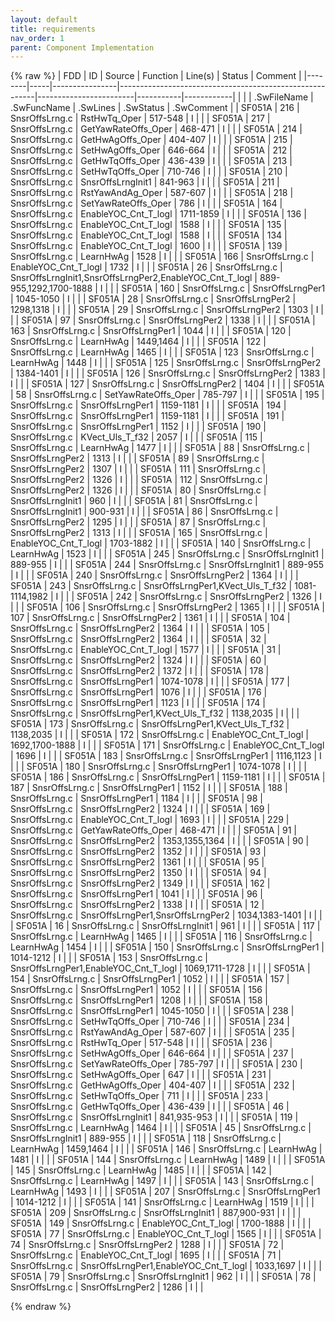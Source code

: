 ```yaml
---
layout: default
title: requirements
nav_order: 1
parent: Component Implementation
---
```

{% raw %}
| FDD    | ID  | Source         | Function                                                | Line(s)                | Status    | Comment    |
|--------|-----|----------------|---------------------------------------------------------|------------------------|-----------|------------|
|        |     | .SwFileName    | .SwFuncName                                             | .SwLines               | .SwStatus | .SwComment |
| SF051A | 216 | SnsrOffsLrng.c | RstHwTq_Oper                                            | 517-548                | I         |            |
| SF051A | 217 | SnsrOffsLrng.c | GetYawRateOffs_Oper                                     | 468-471                | I         |            |
| SF051A | 214 | SnsrOffsLrng.c | GetHwAgOffs_Oper                                        | 404-407                | I         |            |
| SF051A | 215 | SnsrOffsLrng.c | SetHwAgOffs_Oper                                        | 646-664                | I         |            |
| SF051A | 212 | SnsrOffsLrng.c | GetHwTqOffs_Oper                                        | 436-439                | I         |            |
| SF051A | 213 | SnsrOffsLrng.c | SetHwTqOffs_Oper                                        | 710-746                | I         |            |
| SF051A | 210 | SnsrOffsLrng.c | SnsrOffsLrngInit1                                       | 841-963                | I         |            |
| SF051A | 211 | SnsrOffsLrng.c | RstYawAndAg_Oper                                        | 587-607                | I         |            |
| SF051A | 218 | SnsrOffsLrng.c | SetYawRateOffs_Oper                                     | 786                    | I         |            |
| SF051A | 164 | SnsrOffsLrng.c | EnableYOC_Cnt_T_logl                                    | 1711-1859              | I         |            |
| SF051A | 136 | SnsrOffsLrng.c | EnableYOC_Cnt_T_logl                                    | 1588                   | I         |            |
| SF051A | 135 | SnsrOffsLrng.c | EnableYOC_Cnt_T_logl                                    | 1588                   | I         |            |
| SF051A | 134 | SnsrOffsLrng.c | EnableYOC_Cnt_T_logl                                    | 1600                   | I         |            |
| SF051A | 139 | SnsrOffsLrng.c | LearnHwAg                                               | 1528                   | I         |            |
| SF051A | 166 | SnsrOffsLrng.c | EnableYOC_Cnt_T_logl                                    | 1732                   | I         |            |
| SF051A | 26  | SnsrOffsLrng.c | SnsrOffsLrngInit1,SnsrOffsLrngPer2,EnableYOC_Cnt_T_logl | 889-955,1292,1700-1888 | I         |            |
| SF051A | 160 | SnsrOffsLrng.c | SnsrOffsLrngPer1                                        | 1045-1050              | I         |            |
| SF051A | 28  | SnsrOffsLrng.c | SnsrOffsLrngPer2                                        | 1298,1318              | I         |            |
| SF051A | 29  | SnsrOffsLrng.c | SnsrOffsLrngPer2                                        | 1303                   | I         |            |
| SF051A | 97  | SnsrOffsLrng.c | SnsrOffsLrngPer2                                        | 1338                   | I         |            |
| SF051A | 163 | SnsrOffsLrng.c | SnsrOffsLrngPer1                                        | 1044                   | I         |            |
| SF051A | 120 | SnsrOffsLrng.c | LearnHwAg                                               | 1449,1464              | I         |            |
| SF051A | 122 | SnsrOffsLrng.c | LearnHwAg                                               | 1465                   | I         |            |
| SF051A | 123 | SnsrOffsLrng.c | LearnHwAg                                               | 1448                   | I         |            |
| SF051A | 125 | SnsrOffsLrng.c | SnsrOffsLrngPer2                                        | 1384-1401              | I         |            |
| SF051A | 126 | SnsrOffsLrng.c | SnsrOffsLrngPer2                                        | 1383                   | I         |            |
| SF051A | 127 | SnsrOffsLrng.c | SnsrOffsLrngPer2                                        | 1404                   | I         |            |
| SF051A | 58  | SnsrOffsLrng.c | SetYawRateOffs_Oper                                     | 785-797                | I         |            |
| SF051A | 195 | SnsrOffsLrng.c | SnsrOffsLrngPer1                                        | 1159-1181              | I         |            |
| SF051A | 194 | SnsrOffsLrng.c | SnsrOffsLrngPer1                                        | 1159-1181              | I         |            |
| SF051A | 191 | SnsrOffsLrng.c | SnsrOffsLrngPer1                                        | 1152                   | I         |            |
| SF051A | 190 | SnsrOffsLrng.c | KVect_Uls_T_f32                                         | 2057                   | I         |            |
| SF051A | 115 | SnsrOffsLrng.c | LearnHwAg                                               | 1477                   | I         |            |
| SF051A | 88  | SnsrOffsLrng.c | SnsrOffsLrngPer2                                        | 1313                   | I         |            |
| SF051A | 89  | SnsrOffsLrng.c | SnsrOffsLrngPer2                                        | 1307                   | I         |            |
| SF051A | 111 | SnsrOffsLrng.c | SnsrOffsLrngPer2                                        | 1326                   | I         |            |
| SF051A | 112 | SnsrOffsLrng.c | SnsrOffsLrngPer2                                        | 1326                   | I         |            |
| SF051A | 80  | SnsrOffsLrng.c | SnsrOffsLrngInit1                                       | 960                    | I         |            |
| SF051A | 81  | SnsrOffsLrng.c | SnsrOffsLrngInit1                                       | 900-931                | I         |            |
| SF051A | 86  | SnsrOffsLrng.c | SnsrOffsLrngPer2                                        | 1295                   | I         |            |
| SF051A | 87  | SnsrOffsLrng.c | SnsrOffsLrngPer2                                        | 1313                   | I         |            |
| SF051A | 165 | SnsrOffsLrng.c | EnableYOC_Cnt_T_logl                                    | 1703-1882              | I         |            |
| SF051A | 140 | SnsrOffsLrng.c | LearnHwAg                                               | 1523                   | I         |            |
| SF051A | 245 | SnsrOffsLrng.c | SnsrOffsLrngInit1                                       | 889-955                | I         |            |
| SF051A | 244 | SnsrOffsLrng.c | SnsrOffsLrngInit1                                       | 889-955                | I         |            |
| SF051A | 240 | SnsrOffsLrng.c | SnsrOffsLrngPer2                                        | 1364                   | I         |            |
| SF051A | 243 | SnsrOffsLrng.c | SnsrOffsLrngPer1,KVect_Uls_T_f32                        | 1081-1114,1982         | I         |            |
| SF051A | 242 | SnsrOffsLrng.c | SnsrOffsLrngPer2                                        | 1326                   | I         |            |
| SF051A | 106 | SnsrOffsLrng.c | SnsrOffsLrngPer2                                        | 1365                   | I         |            |
| SF051A | 107 | SnsrOffsLrng.c | SnsrOffsLrngPer2                                        | 1361                   | I         |            |
| SF051A | 104 | SnsrOffsLrng.c | SnsrOffsLrngPer2                                        | 1364                   | I         |            |
| SF051A | 105 | SnsrOffsLrng.c | SnsrOffsLrngPer2                                        | 1364                   | I         |            |
| SF051A | 32  | SnsrOffsLrng.c | EnableYOC_Cnt_T_logl                                    | 1577                   | I         |            |
| SF051A | 31  | SnsrOffsLrng.c | SnsrOffsLrngPer2                                        | 1324                   | I         |            |
| SF051A | 60  | SnsrOffsLrng.c | SnsrOffsLrngPer2                                        | 1372                   | I         |            |
| SF051A | 178 | SnsrOffsLrng.c | SnsrOffsLrngPer1                                        | 1074-1078              | I         |            |
| SF051A | 177 | SnsrOffsLrng.c | SnsrOffsLrngPer1                                        | 1076                   | I         |            |
| SF051A | 176 | SnsrOffsLrng.c | SnsrOffsLrngPer1                                        | 1123                   | I         |            |
| SF051A | 174 | SnsrOffsLrng.c | SnsrOffsLrngPer1,KVect_Uls_T_f32                        | 1138,2035              | I         |            |
| SF051A | 173 | SnsrOffsLrng.c | SnsrOffsLrngPer1,KVect_Uls_T_f32                        | 1138,2035              | I         |            |
| SF051A | 172 | SnsrOffsLrng.c | EnableYOC_Cnt_T_logl                                    | 1692,1700-1888         | I         |            |
| SF051A | 171 | SnsrOffsLrng.c | EnableYOC_Cnt_T_logl                                    | 1696                   | I         |            |
| SF051A | 183 | SnsrOffsLrng.c | SnsrOffsLrngPer1                                        | 1116,1123              | I         |            |
| SF051A | 180 | SnsrOffsLrng.c | SnsrOffsLrngPer1                                        | 1074-1078              | I         |            |
| SF051A | 186 | SnsrOffsLrng.c | SnsrOffsLrngPer1                                        | 1159-1181              | I         |            |
| SF051A | 187 | SnsrOffsLrng.c | SnsrOffsLrngPer1                                        | 1152                   | I         |            |
| SF051A | 188 | SnsrOffsLrng.c | SnsrOffsLrngPer1                                        | 1184                   | I         |            |
| SF051A | 98  | SnsrOffsLrng.c | SnsrOffsLrngPer2                                        | 1324                   | I         |            |
| SF051A | 169 | SnsrOffsLrng.c | EnableYOC_Cnt_T_logl                                    | 1693                   | I         |            |
| SF051A | 229 | SnsrOffsLrng.c | GetYawRateOffs_Oper                                     | 468-471                | I         |            |
| SF051A | 91  | SnsrOffsLrng.c | SnsrOffsLrngPer2                                        | 1353,1355,1364         | I         |            |
| SF051A | 90  | SnsrOffsLrng.c | SnsrOffsLrngPer2                                        | 1352                   | I         |            |
| SF051A | 93  | SnsrOffsLrng.c | SnsrOffsLrngPer2                                        | 1361                   | I         |            |
| SF051A | 95  | SnsrOffsLrng.c | SnsrOffsLrngPer2                                        | 1350                   | I         |            |
| SF051A | 94  | SnsrOffsLrng.c | SnsrOffsLrngPer2                                        | 1349                   | I         |            |
| SF051A | 162 | SnsrOffsLrng.c | SnsrOffsLrngPer1                                        | 1041                   | I         |            |
| SF051A | 96  | SnsrOffsLrng.c | SnsrOffsLrngPer2                                        | 1338                   | I         |            |
| SF051A | 12  | SnsrOffsLrng.c | SnsrOffsLrngPer1,SnsrOffsLrngPer2                       | 1034,1383-1401         | I         |            |
| SF051A | 16  | SnsrOffsLrng.c | SnsrOffsLrngInit1                                       | 961                    | I         |            |
| SF051A | 117 | SnsrOffsLrng.c | LearnHwAg                                               | 1465                   | I         |            |
| SF051A | 116 | SnsrOffsLrng.c | LearnHwAg                                               | 1454                   | I         |            |
| SF051A | 150 | SnsrOffsLrng.c | SnsrOffsLrngPer1                                        | 1014-1212              | I         |            |
| SF051A | 153 | SnsrOffsLrng.c | SnsrOffsLrngPer1,EnableYOC_Cnt_T_logl                   | 1069,1711-1728         | I         |            |
| SF051A | 154 | SnsrOffsLrng.c | SnsrOffsLrngPer1                                        | 1052                   | I         |            |
| SF051A | 157 | SnsrOffsLrng.c | SnsrOffsLrngPer1                                        | 1052                   | I         |            |
| SF051A | 156 | SnsrOffsLrng.c | SnsrOffsLrngPer1                                        | 1208                   | I         |            |
| SF051A | 158 | SnsrOffsLrng.c | SnsrOffsLrngPer1                                        | 1045-1050              | I         |            |
| SF051A | 238 | SnsrOffsLrng.c | SetHwTqOffs_Oper                                        | 710-746                | I         |            |
| SF051A | 234 | SnsrOffsLrng.c | RstYawAndAg_Oper                                        | 587-607                | I         |            |
| SF051A | 235 | SnsrOffsLrng.c | RstHwTq_Oper                                            | 517-548                | I         |            |
| SF051A | 236 | SnsrOffsLrng.c | SetHwAgOffs_Oper                                        | 646-664                | I         |            |
| SF051A | 237 | SnsrOffsLrng.c | SetYawRateOffs_Oper                                     | 785-797                | I         |            |
| SF051A | 230 | SnsrOffsLrng.c | SetHwAgOffs_Oper                                        | 647                    | I         |            |
| SF051A | 231 | SnsrOffsLrng.c | GetHwAgOffs_Oper                                        | 404-407                | I         |            |
| SF051A | 232 | SnsrOffsLrng.c | SetHwTqOffs_Oper                                        | 711                    | I         |            |
| SF051A | 233 | SnsrOffsLrng.c | GetHwTqOffs_Oper                                        | 436-439                | I         |            |
| SF051A | 46  | SnsrOffsLrng.c | SnsrOffsLrngInit1                                       | 841,935-953            | I         |            |
| SF051A | 119 | SnsrOffsLrng.c | LearnHwAg                                               | 1464                   | I         |            |
| SF051A | 45  | SnsrOffsLrng.c | SnsrOffsLrngInit1                                       | 889-955                | I         |            |
| SF051A | 118 | SnsrOffsLrng.c | LearnHwAg                                               | 1459,1464              | I         |            |
| SF051A | 146 | SnsrOffsLrng.c | LearnHwAg                                               | 1481                   | I         |            |
| SF051A | 144 | SnsrOffsLrng.c | LearnHwAg                                               | 1489                   | I         |            |
| SF051A | 145 | SnsrOffsLrng.c | LearnHwAg                                               | 1485                   | I         |            |
| SF051A | 142 | SnsrOffsLrng.c | LearnHwAg                                               | 1497                   | I         |            |
| SF051A | 143 | SnsrOffsLrng.c | LearnHwAg                                               | 1493                   | I         |            |
| SF051A | 207 | SnsrOffsLrng.c | SnsrOffsLrngPer1                                        | 1014-1212              | I         |            |
| SF051A | 141 | SnsrOffsLrng.c | LearnHwAg                                               | 1519                   | I         |            |
| SF051A | 209 | SnsrOffsLrng.c | SnsrOffsLrngInit1                                       | 887,900-931            | I         |            |
| SF051A | 149 | SnsrOffsLrng.c | EnableYOC_Cnt_T_logl                                    | 1700-1888              | I         |            |
| SF051A | 77  | SnsrOffsLrng.c | EnableYOC_Cnt_T_logl                                    | 1565                   | I         |            |
| SF051A | 74  | SnsrOffsLrng.c | SnsrOffsLrngPer2                                        | 1288                   | I         |            |
| SF051A | 72  | SnsrOffsLrng.c | EnableYOC_Cnt_T_logl                                    | 1695                   | I         |            |
| SF051A | 71  | SnsrOffsLrng.c | SnsrOffsLrngPer1,EnableYOC_Cnt_T_logl                   | 1033,1697              | I         |            |
| SF051A | 79  | SnsrOffsLrng.c | SnsrOffsLrngInit1                                       | 962                    | I         |            |
| SF051A | 78  | SnsrOffsLrng.c | SnsrOffsLrngPer2                                        | 1286                   | I         |            |

{% endraw %}